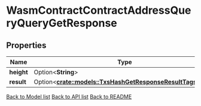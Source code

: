 # WasmContractContractAddressQueryQueryGetResponse

## Properties

Name | Type | Description | Notes
------------ | ------------- | ------------- | -------------
**height** | Option<**String**> |  | [optional]
**result** | Option<[**crate::models::TxsHashGetResponseResultTagsInner**](_txs__hash__get_response_result_tags_inner.md)> |  | [optional]

[Back to Model list](../README.md#documentation-for-models) [Back to API list](../README.md#documentation-for-api-endpoints) [Back to README](../README.md)


